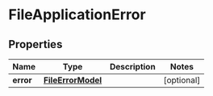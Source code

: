
# FileApplicationError

## Properties
Name | Type | Description | Notes
------------ | ------------- | ------------- | -------------
**error** | [**FileErrorModel**](FileErrorModel.md) |  |  [optional]



